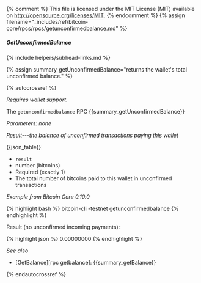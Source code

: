 {% comment %}
This file is licensed under the MIT License (MIT) available on
http://opensource.org/licenses/MIT.
{% endcomment %}
{% assign filename="_includes/ref/bitcoin-core/rpcs/rpcs/getunconfirmedbalance.md" %}

##### GetUnconfirmedBalance
{% include helpers/subhead-links.md %}

{% assign summary_getUnconfirmedBalance="returns the wallet's total unconfirmed balance." %}

{% autocrossref %}

*Requires wallet support.*

The `getunconfirmedbalance` RPC {{summary_getUnconfirmedBalance}}

*Parameters: none*

*Result---the balance of unconfirmed transactions paying this wallet*

{{json_table}}

* `result`
* number (bitcoins)
* Required (exactly 1)
* The total number of bitcoins paid to this wallet in unconfirmed transactions

*Example from Bitcoin Core 0.10.0*

{% highlight bash %}
bitcoin-cli -testnet getunconfirmedbalance
{% endhighlight %}

Result (no unconfirmed incoming payments):

{% highlight json %}
0.00000000
{% endhighlight %}

*See also*

* [GetBalance][rpc getbalance]: {{summary_getBalance}}

{% endautocrossref %}
